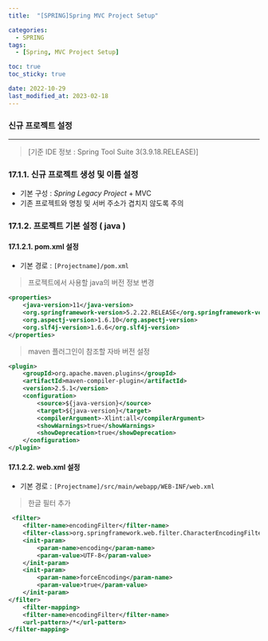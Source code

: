 ```yaml
---
title:  "[SPRING]Spring MVC Project Setup"

categories:
  - SPRING
tags:
  - [Spring, MVC Project Setup]

toc: true
toc_sticky: true

date: 2022-10-29
last_modified_at: 2023-02-18
---
```

### 신규 프로젝트 설정
-------------------------------
> [기준 IDE 정보 : Spring Tool Suite 3(3.9.18.RELEASE)]

### 17.1.1. 신규 프로젝트 생성 및 이름 설정

- 기본 구성 : *Spring Legacy Project* + MVC
- 기존 프로젝트와 명칭 및 서버 주소가 겹치지 않도록 주의

### 17.1.2. 프로젝트 기본 설정 ( java )

#### 17.1.2.1. pom.xml 설정

- 기본 경로 : `[Projectname]/pom.xml`

> 프로젝트에서 사용할 java의 버전 정보 변경

```xml
<properties>
    <java-version>11</java-version>
    <org.springframework-version>5.2.22.RELEASE</org.springframework-version>
    <org.aspectj-version>1.6.10</org.aspectj-version>
    <org.slf4j-version>1.6.6</org.slf4j-version>
</properties>
```

> maven 플러그인이 참조할 자바 버전 설정

```xml
<plugin>
    <groupId>org.apache.maven.plugins</groupId>
    <artifactId>maven-compiler-plugin</artifactId>
    <version>2.5.1</version>
    <configuration>
        <source>${java-version}</source>
        <target>${java-version}</target>
        <compilerArgument>-Xlint:all</compilerArgument>
        <showWarnings>true</showWarnings>
        <showDeprecation>true</showDeprecation>
    </configuration>
</plugin>
```

#### 17.1.2.2. web.xml 설정

- 기본 경로 : `[Projectname]/src/main/webapp/WEB-INF/web.xml`

> 한글 필터 추가

```xml
 <filter>
    <filter-name>encodingFilter</filter-name>
    <filter-class>org.springframework.web.filter.CharacterEncodingFilter</filter-class>
    <init-param>
        <param-name>encoding</param-name>
        <param-value>UTF-8</param-value>
    </init-param>
    <init-param>
        <param-name>forceEncoding</param-name>
        <param-value>true</param-value>
    </init-param>
</filter>
    <filter-mapping>
    <filter-name>encodingFilter</filter-name>
    <url-pattern>/*</url-pattern>
</filter-mapping> 
```